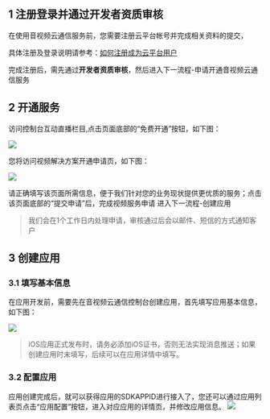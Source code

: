 

## 1 注册登录并通过开发者资质审核
在使用音视频云通信服务前，您需要注册云平台帐号并完成相关资料的提交，

具体注册及登录说明请参考：[如何注册成为云平台用户](http://tcecqpoc.fsphere.cn/doc/product/378/%E5%A6%82%E4%BD%95%E6%B3%A8%E5%86%8C%E4%B8%BA%E8%85%BE%E8%AE%AF%E4%BA%91%E7%94%A8%E6%88%B7
)

完成注册后，需先通过**开发者资质审核**，然后进入下一流程-申请开通音视频云通信服务

## 2 开通服务

访问控制台互动直播栏目,点击页面底部的“免费开通”按钮，如下图：

![](http://imgcache.tcecqpoc.fsphere.cn/image/qzonestyle.gtimg.cn/qzone/vas/opensns/res/img/jianjie-2.png)

您将访问视频解决方案开通申请页，如下图：

![](http://imgcache.tcecqpoc.fsphere.cn/image/qzonestyle.gtimg.cn/qzone/vas/opensns/res/img/jianjie-3.png)

请正确填写该页面所需信息，便于我们针对您的业务现状提供更优质的服务；点击该页面底部的“提交申请”后，完成视频服务申请 进入下一流程-创建应用

> 我们会在1个工作日内处理申请，审核通过后会以邮件、短信的方式通知客户

## 3 创建应用

### 3.1 填写基本信息

在应用开发前，需要先在音视频云通信控制台创建应用，首先填写应用基本信息，如下图：

![](http://imgcache.tcecqpoc.fsphere.cn/image/mccdn.qcloud.com/static/img/7a5b42d5f0fa4da0b58b8e007fd44ab1/image.jpg)

> iOS应用正式发布时，请务必添加iOS证书，否则无法实现消息推送；如果创建应用时未填写，后续可以在应用详情中填写。


### 3.2 配置应用

应用创建完成后，就可以获得应用的SDKAPPID进行接入了，您还可以通过应用列表页点击“应用配置”按钮，进入对应应用的详情页，并修改应用信息。
![](http://imgcache.tcecqpoc.fsphere.cn/image/mccdn.qcloud.com/static/img/c83d68fa6bf4e86ca0024a952d78f23d/image.jpg)




